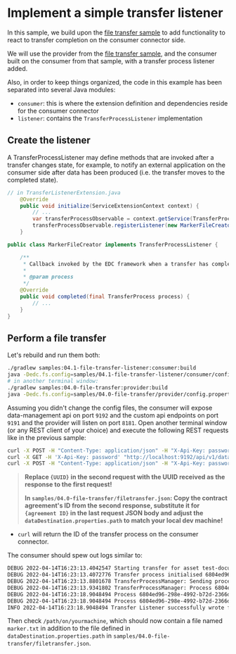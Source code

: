 # Implement a simple transfer listener

In this sample, we build upon the [file transfer sample](../04.0-file-transfer) to add functionality to react to transfer completion on the consumer connector side.

We will use the provider from the [file transfer sample](../04.0-file-transfer), and the consumer built on the consumer from that sample, with a transfer process listener added.

Also, in order to keep things organized, the code in this example has been separated into several Java modules:

- `consumer`: this is where the extension definition and dependencies reside for the consumer connector
- `listener`: contains the `TransferProcessListener` implementation

## Create the listener

A TransferProcessListener may define methods that are invoked after a transfer changes state, for example, to notify an external application on the consumer side after data has been produced (i.e. the transfer moves to the completed state).

```java
// in TransferListenerExtension.java
    @Override
    public void initialize(ServiceExtensionContext context) {
        // ...
        var transferProcessObservable = context.getService(TransferProcessObservable.class);
        transferProcessObservable.registerListener(new MarkerFileCreator(monitor));
    }
```

```java
public class MarkerFileCreator implements TransferProcessListener {

    /**
     * Callback invoked by the EDC framework when a transfer has completed.
     *
     * @param process
     */
    @Override
    public void completed(final TransferProcess process) {
        // ...
    }
}
```

## Perform a file transfer

Let's rebuild and run them both:

```bash
./gradlew samples:04.1-file-transfer-listener:consumer:build
java -Dedc.fs.config=samples/04.1-file-transfer-listener/consumer/config.properties -jar samples/04.1-file-transfer-listener/consumer/build/libs/consumer.jar
# in another terminal window:
./gradlew samples:04.0-file-transfer:provider:build
java -Dedc.fs.config=samples/04.0-file-transfer/provider/config.properties -jar samples/04.0-file-transfer/provider/build/libs/provider.jar
````

Assuming you didn't change the config files, the consumer will expose data-management api on port `9192` and the custom 
api endpoints on port `9191` and the provider will listen on port `8181`.
Open another terminal window (or any REST client of your choice) and execute the following REST requests like in the previous sample:

```bash
curl -X POST -H "Content-Type: application/json" -H "X-Api-Key: password" -d @samples/04.0-file-transfer/contractoffer.json "http://localhost:9192/api/v1/data/contractnegotiations"
curl -X GET -H 'X-Api-Key: password' "http://localhost:9192/api/v1/data/contractnegotiations/{UUID}"
curl -X POST -H "Content-Type: application/json" -H "X-Api-Key: password" -d @samples/04.0-file-transfer/filetransfer.json "http://localhost:9192/api/v1/data/transferprocess"
```

> **Replace `{UUID}` in the second request with the UUID received as the response to the first request!**
>
> **In `samples/04.0-file-transfer/filetransfer.json`: Copy the contract agreement's ID from the second response, substitute it for `{agreement ID}` in the last request JSON body and adjust the `dataDestination.properties.path` to match your local dev machine!**

- `curl` will return the ID of the transfer process on the consumer connector.

The consumer should spew out logs similar to:

```bash
DEBUG 2022-04-14T16:23:13.4042547 Starting transfer for asset test-document
DEBUG 2022-04-14T16:23:13.4072776 Transfer process initialised 6804ed96-298e-4992-b72d-2366d97cf7a6
DEBUG 2022-04-14T16:23:13.8801678 TransferProcessManager: Sending process 6804ed96-298e-4992-b72d-2366d97cf7a6 request to http://localhost:8282/api/v1/ids/data
DEBUG 2022-04-14T16:23:13.9341802 TransferProcessManager: Process 6804ed96-298e-4992-b72d-2366d97cf7a6 is now REQUESTED
DEBUG 2022-04-14T16:23:18.9048494 Process 6804ed96-298e-4992-b72d-2366d97cf7a6 is now IN_PROGRESS
DEBUG 2022-04-14T16:23:18.9048494 Process 6804ed96-298e-4992-b72d-2366d97cf7a6 is now COMPLETED
INFO 2022-04-14T16:23:18.9048494 Transfer Listener successfully wrote file C:\Users\pechande\dev\coding\EDC\marker.txt
```

Then check `/path/on/yourmachine`, which should now contain a file named `marker.txt` in addition to the file defined in `dataDestination.properties.path` in `samples/04.0-file-transfer/filetransfer.json`.
